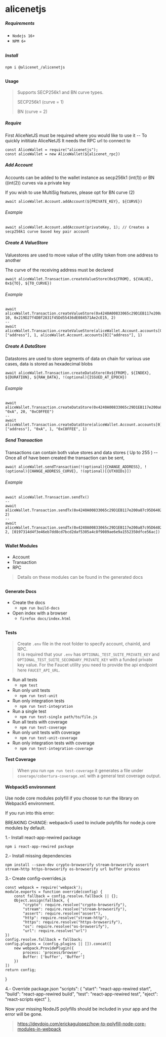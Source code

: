 # alicenetjs

##### Requirements
- `Nodejs 16+`
- `NPM 6+`
##

##### Install
`npm i @alicenet_/alicenetjs`
##

#### Usage
> Supports SECP256k1 and BN curve types. 
> 
> SECP256k1 (curve = 1) 
> 
> BN (curve = 2)
##### Require

First AliceNetJS must be required where you would like to use it 
-- To quickly inititiate AliceNetJS It needs the RPC url to connect to

```
const AliceWallet = require("alicenetjs");
const aliceWallet = new AliceWallet(${alicenet_rpc})
```

##### Add Account

Accounts can be added to the wallet instance as secp256k1 (int(1)) or BN ((int(2)) curves via a private key

If you wish to use MultiSig features, please opt for BN curve (2)

```
await aliceWallet.Account.addAccount(${PRIVATE_KEY}, ${CURVE})
```
###### Example
```
await aliceWallet.Account.addAccount(privateKey, 1); // Creates a secp256k1 curve based key pair account
```

##### Create A ValueStore

Valuestores are used to move value of the utility token from one address to another

The curve of the receiving address must be declared

```
await aliceWallet.Transaction.createValueStore(0x${FROM}, ${VALUE}, 0x${TO}, ${TO_CURVE})
```
###### Example
```
await aliceWallet.Transaction.createValueStore(0x4240A00833065c29D1EB117e200a87c95D640289, 10, 0x219D27f4DBf2831f45Dd55436dE084571Ae2cE15, 2)
--
await aliceWallet.Transaction.createValueStore(aliceWallet.Account.accounts[0]["address"], 1, aliceWallet.Account.accounts[0]["address"], 1)
```

##### Create A DataStore

Datastores are used to store segments of data on chain for various use cases, data is stored as hexadecimal blobs

```
await aliceWallet.Transaction.createDataStore(0x${FROM}, ${INDEX}, ${DURATION}, ${RAW_DATA}, !(optional){ISSUED_AT_EPOCH})
```
###### Example
```
await  aliceWallet.Transaction.createDataStore(0x4240A00833065c29D1EB117e200a87c95D640289, "0xA", 20, "0xC0FFEE")
--
await aliceWallet.Transaction.createDataStore(aliceWallet.Account.accounts[0]["address"], "0xA", 1, "0xC0FFEE", 1)
```

##### Send Transaction

Transactions can contain both value stores and data stores ( Up to 255 ) -- Once all of have been created the transaction can be sent,

```
await aliceWallet.sendTransaction(!(optional){CHANGE_ADDRESS}, !(optional){CHANGE_ADDRESS_CURVE}, !(optional)[{UTXOIDs}])
```
###### Example
```
await aliceWallet.Transaction.sendTx()
--
await aliceWallet.Transaction.sendTx(0x4240A00833065c29D1EB117e200a87c95D640289, 2)
--
await aliceWallet.Transaction.sendTx(0x4240A00833065c29D1EB117e200a87c95D640289, 2, [0197314d4f3e46eb7dd8cd7bcd2daf5305a4c8f9089ae6e9a1552350dfce56ac])
```
##
#### Wallet Modules
- Account 
- Transaction
- RPC
> Details on these modules can be found in the generated docs
##

#### Generate Docs
- Create the docs 
	- `npm run build-docs` 
- Open index with a browser
	- `firefox docs/index.html` 
##

#### Tests
> Create `.env` file in the root folder to specify account, chainId, and RPC.  
  It is required that your `.env` has `OPTIONAL_TEST_SUITE_PRIVATE_KEY` and `OPTIONAL_TEST_SUITE_SECONDARY_PRIVATE_KEY` with a funded private key value.
  For the Faucet utility you need to provide the api endpoint here `FAUCET_API_URL`.   

- Run all tests
	- `npm test`
- Run only unit tests
	- `npm run test-unit`
- Run only integration tests
	- `npm run test-integration`
- Run a single test
	- `npm run test-single path/to/file.js`
- Run all tests with coverage
	- `npm run test-coverage`
- Run only unit tests with coverage
	- `npm run test-unit-coverage`
- Run only integration tests with coverage
	- `npm run test-integration-coverage`

#### Test Coverage
> When you run `npm run test-coverage` it generates a file under `coverage/cobertura-coverage.xml` with a general test coverage output.


#### Webpack5 environment

Use node core modules polyfill if you choose to run the library on Webpack5 environment.

If you run into this error:

 BREAKING CHANGE: webpack<5 used to include polyfills for node.js core modules by default.

1.- Install react-app-rewired package 

	npm i react-app-rewired package

2.- Install missing dependencies

	npm install --save-dev crypto-browserify stream-browserify assert stream-http https-browserify os-browserify url buffer process

3.-	Create config-overrides.js

	const webpack = require('webpack'); 
	module.exports = function override(config) { 
		const fallback = config.resolve.fallback || {}; 
		Object.assign(fallback, { 
			"crypto": require.resolve("crypto-browserify"), 
			"stream": require.resolve("stream-browserify"), 
			"assert": require.resolve("assert"), 
			"http": require.resolve("stream-http"), 
			"https": require.resolve("https-browserify"), 
			"os": require.resolve("os-browserify"), 
			"url": require.resolve("url") 
	}) 
	config.resolve.fallback = fallback; 
	config.plugins = (config.plugins || []).concat([ 
		new webpack.ProvidePlugin({ 
			process: 'process/browser', 
			Buffer: ['buffer', 'Buffer'] 
		}) 
	]) 
	return config; 
   }

4.-	Override package.json
	"scripts": { 
		"start": "react-app-rewired start", 
		"build": "react-app-rewired build", 
		"test": "react-app-rewired test", 
		"eject": "react-scripts eject" 
	},

Now your missing NodeJS polyfills should be included in your app and the error will be gone.

> https://devdojo.com/erickagulopez/how-to-polyfill-node-core-modules-in-webpack

